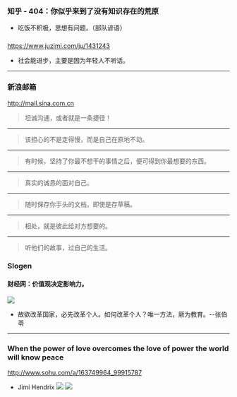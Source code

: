 ### 知乎 - 404：你似乎来到了没有知识存在的荒原
- 吃饭不积极，思想有问题。（部队谚语）
### 
https://www.juzimi.com/ju/1431243
- 社会能进步，主要是因为年轻人不听话。
---
### 新浪邮箱
http://mail.sina.com.cn
>坦诚沟通，或者就是一条捷径！
---
>该担心的不是走得慢，而是自己在原地不动。
---
>有时候，坚持了你最不想干的事情之后，便可得到你最想要的东西。
---
>真实的诚恳的面对自己。
---
>随时保存你手头的文档，即使是存草稿。
---
>相处，就是彼此给对方想要的。
---
>听他们的故事，过自己的生活。
### Slogen
#### 财经网：价值观决定影响力。
![](http://afp.alicdn.com/afp-creative/creative/PubDefault/13827/hgmmj1yo.1mb_20131230.jpg)
- 故欲改革国家，必先改革个人。如何改革个人？唯一方法，厥为教育。--张伯苓
---
### When the power of love overcomes the love of power the world will know peace
http://www.sohu.com/a/163749964_99915787
- Jimi Hendrix
![](http://img.mp.sohu.com/upload/20170811/5a1cf871502147ed99dc0898595b4d03_th.png)
![](http://img.mp.sohu.com/upload/20170811/ebf10b4fc30e4cd69a6f0cd1717d0fbc_th.png)